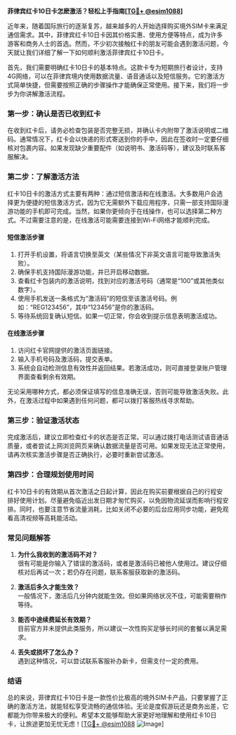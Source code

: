 **菲律宾红卡10日卡怎麽激活？轻松上手指南[[TG💪+ @esim1088](https://t.me/s/esim1088)]**

近年来，随着国际旅行的逐渐复苏，越来越多的人开始选择购买境外SIM卡来满足通信需求。其中，菲律宾红卡10日卡因其价格实惠、使用方便等特点，成为许多游客和商务人士的首选。然而，不少初次接触红卡的朋友可能会遇到激活问题，今天就让我们详细了解一下如何顺利激活菲律宾红卡10日卡。

首先，我们需要明确红卡10日卡的基本特点。这款卡专为短期旅行者设计，支持4G网络，可以在菲律宾境内使用数据流量、语音通话以及短信服务。它的激活方式简单快捷，但需要按照正确的步骤操作才能确保正常使用。接下来，我们将一步步为你讲解激活流程。

### **第一步：确认是否已收到红卡**
在收到红卡后，请务必检查包装是否完整无损，并确认卡内附带了激活说明或二维码。通常情况下，红卡会以快递的形式寄送到你的手中，因此在签收时一定要仔细核对包裹内容。如果发现缺少重要配件（如说明书、激活码等），建议及时联系客服解决。

### **第二步：了解激活方法**
红卡10日卡的激活方式主要有两种：通过短信激活和在线激活。大多数用户会选择更为便捷的短信激活方式，因为它无需额外下载应用程序，只需一部支持国际漫游功能的手机即可完成。当然，如果你更倾向于在线操作，也可以选择第二种方式。不过需要注意的是，在线激活可能需要连接到Wi-Fi网络才能顺利完成。

#### **短信激活步骤**
1. 打开手机设置，将语言切换至英文（某些情况下非英文语言可能导致激活失败）。
2. 确保手机支持国际漫游功能，并已开启移动数据。
3. 查看红卡包装内的激活说明，找到对应的激活号码（通常是“100”或其他类似数字）。
4. 使用手机发送一条格式为“激活码”的短信至该激活号码。例如：“REG123456”，其中“123456”是你的激活码。
5. 等待系统回复确认短信。如果一切正常，你会收到提示信息表明激活成功。

#### **在线激活步骤**
1. 访问红卡官网提供的激活页面链接。
2. 输入手机号码及激活码，提交表单。
3. 系统会自动检测信息有效性并返回结果。若激活成功，则可直接登录账户管理界面查看剩余有效期。

无论采用哪种方式，都必须保证填写的信息准确无误，否则可能导致激活失败。此外，在激活过程中如果遇到任何问题，都可以拨打客服热线寻求帮助。

### **第三步：验证激活状态**
完成激活后，建议立即检查红卡的状态是否正常。可以通过拨打电话测试语音通话质量，或者尝试上网浏览网页来确认数据流量是否可用。如果发现无法正常使用，请再次核实激活步骤是否正确执行，必要时重新尝试激活。

### **第四步：合理规划使用时间**
红卡10日卡的有效期从首次激活之日起计算，因此在购买前要根据自己的行程安排好使用计划。尽量避免临近出发日期才匆忙购买，以免因物流延误而影响行程安排。同时，也要注意节省流量消耗，比如关闭不必要的后台应用同步功能，避免观看高清视频等高耗能活动。

### **常见问题解答**
1. **为什么我收到的激活码不对？**  
   很有可能是你输入了错误的激活码，或者是激活码已被他人使用过。建议仔细核对后再试一次；若仍存在问题，联系客服获取新的激活码。

2. **激活后多久才能生效？**  
   一般情况下，激活后几分钟内就能生效。但如果网络状况不佳，可能需要稍作等待。

3. **能否中途续费延长有效期？**  
   目前官方并未提供此类服务，所以建议一次性购买足够长时间的套餐以满足需求。

4. **丢失或损坏了怎么办？**  
   遇到这种情况，可以尝试联系客服补办新卡，但需支付一定的费用。

### **结语**
总的来说，菲律宾红卡10日卡是一款性价比极高的境外SIM卡产品，只要掌握了正确的激活方法，就能轻松享受流畅的通信体验。无论是度假游玩还是商务出差，它都能为你带来极大的便利。希望本文能够帮助大家更好地理解和使用红卡10日卡，让旅途更加无忧无虑！[[TG💪+ @esim1088](https://t.me/s/esim1088) ![Image](https://i.postimg.cc/4NQfJmqS/Snipaste-2025-05-13-00-14-12.png)]